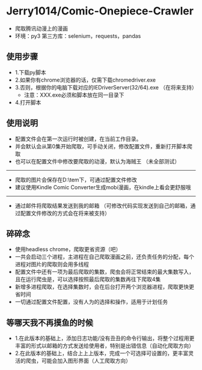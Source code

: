 # Jerry1014/Comic-Onepiece-Crawler
- 爬取腾讯动漫上的漫画
- 环境：py3    第三方库：selenium，requests，pandas

## 使用步骤
- 1.下载py脚本
- 2.如果你有chrome浏览器的话，仅需下载chromedriver.exe
- 3.否则，根据你的电脑下载对应的IEDriverServer(32/64).exe   （在将来支持）
  - 注意：XXX.exe必须和脚本放在同一目录下
- 4.打开脚本

## 使用说明
- 配置文件会在第一次运行时被创建，在当前工作目录。
- 并会默认会从第0集开始爬取，可手动关闭，修改配置文件，重新打开脚本爬取
- 也可以在配置文件中修改要爬取的动漫，默认为海贼王   （未全部测试）
***
- 爬取的图片会保存在D:\tem下，可通过配置文件修改
- 建议使用Kindle Comic Converter生成mobi漫画，在kindle上看会更舒服哦
***
- 通过邮件将爬取结果发送到我的邮箱 （可修改代码实现发送到自己的邮箱，通过配置文件修改的方式会在将来被支持）

## 碎碎念
- 使用headless chrome，爬取更省资源（吧）
- 一共会启动三个进程，主进程在自己爬取漫画之前，还负责任务的分配，每个进程对图片的爬取则会用多线程
- 配置文件中还有一项为最后爬取的集数，爬虫会将正常结束的最大集数写入，且在运行爬虫是，可以选择按照最后爬取的集数再往下爬取4集
- 新增多进程爬取，在选择集数时，会在后台打开两个浏览器进程，爬取更快更省时间
- 一切通过配置文件配置，没有人为的选择和操作，适用于计划任务

## 等哪天我不再摸鱼的时候
- 1.在此版本的基础上，添加日志功能/没有丑丑的命令行输出，将整个过程用更丰富的形式以邮箱的方式发送给使用者，特别是出错信息（自动化爬取方向）
- 2.在此版本的基础上，结合上上上版本，完成一个可选择可设置的，更丰富灵活的爬虫，可能会加入图形界面（人工爬取方向）
